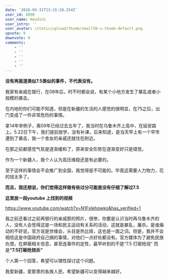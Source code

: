 ```yaml
---
date: '2018-03-31T23:15:28.254Z'
user_id: 4090
user_name: Houdini
user_intro: ''
user_avatar: /static/upload/thumb/small50-u-thumb-default.png
upvote: 8
downvote: 0
comments:
    - ''
    - ''
    - ''
    - ''
    - ''
---
```


<div><p><b>没有再报道类似7.5类似的事件，不代表没有。</b></p><p>我家有亲戚在银行，在08年后，时不时都会说，有某个小地方发生了暴乱或者小规模的袭击。</p><p>在内地的你们可能不知道，但是在新疆的生活的人感觉的很明显，在75之后，出门变成了一件非常危险的事情。</p><p>拿14年举例子，离09年已经过去五年了，我当时在乌鲁木齐上高中，在延安路上。5.22日下午，我们提前放学，没有补课，后来知道，是当天早上有一个早市遭到了袭击，我一个舍友的亲戚还就住在附近。</p><p>在那之前都感觉气氛是逐渐缓和了，原来安全形势在逐渐变好只是错觉。</p><p>作为一个新疆人，我个人认为高压维稳还是有必要的。</p><p>至于这样的事情会不会推广到全国，我觉得是不可能的。毕竟这需要人力物力，花的钱太多了。</p><p><b>而且，我还想说，你们觉得这样做有些过分可能是没有仔细了解过7.5&nbsp;&nbsp;</b></p><p><b>这里放一段youtube 上找到的视频&nbsp;</b></p><p><a rel="nofollow" href="https://www.youtube.com/watch?v=N1Fxlehqwko&amp;has_verified=1">https://www.youtube.com/watch?v=N1Fxlehqwko&amp;has_verified=1</a></p><p>我之前还看过之前再银行的亲戚那的照片，很惨，你要是认识当时再乌鲁木齐的人，没有人会觉得这是一场和民主运动有关系的活动，这就是暴乱，屠杀。是谁煽动的不好说，官方说是世维会，头目是热比娅，这也是一面之词。但是，我并不会相信这是中国政府自己搞的事情，对他们一点好处都没有。官方媒体为了避免民族仇恨，在屏蔽相关信息，甚至连事件的定性，最早听到的不是“7.5 打砸抢烧” 而是<b>“7.5打砸抢烧杀”</b></p><p>个人第一个回答，希望可以理性探讨这个问题。</p><p>我爱新疆，爱那里的各族人民，希望新疆可以变得越来越好。<br></p></div>
